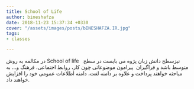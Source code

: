 ```yaml
---
title: School of Life
author: bineshafza
date: 2018-11-23 15:37:34 +0330
cover: "/assets/images/posts/bINESHAFZA.IR.jpg"
tags:
- classes

---
```

در مکالمه به روش School of life   نیزسطح دانش زبان پژوه می بایست در سطح متوسط باشد و فراگیران  پیرامون موضوعاتی چون کار، روابط اجتماعی، فرهنگ و... به مباحثه خواهند پرداخت و علاوه بر دامنه لغت، دامنه اطلاعات عمومی خود را افزایش خواهند داد. 